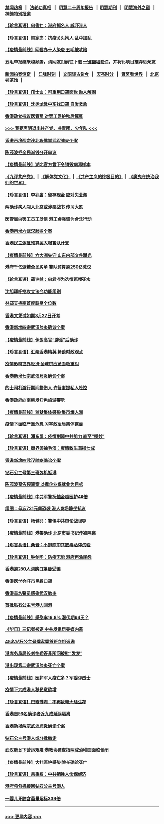 #### [禁闻热榜](热点新闻.md?=0)  &nbsp;&nbsp;|&nbsp;&nbsp; [法轮功真相](https://github.com/gfw-breaker/truth/blob/master/README.md?=0) &nbsp;&nbsp;|&nbsp;&nbsp; [明慧二十周年报告](https://github.com/gfw-breaker/mh-reports/blob/master/README.md?=0) &nbsp;&nbsp;|&nbsp;&nbsp;[明慧期刊](https://github.com/gfw-breaker/mh-qikan) &nbsp;&nbsp;|&nbsp;&nbsp; [明慧海外之窗](https://github.com/gfw-breaker/mh-news/blob/master/README.md?=0) &nbsp;&nbsp;|&nbsp;&nbsp; [神韵特别报道](https://github.com/gfw-breaker/mh-news/blob/master/shenyun.md?=0)
#### [【珍言真语】何俊仁：港府抓名人 威吓港人](../pages/nsc415/n11907561.md?t=03020902) 
#### [【珍言真语】梁家杰：抗疫关头拘人 乱中加乱](../pages/nsc415/n11907444.md?t=03020902) 
#### [【疫情最前线】网信办十人染疫 五毛被攻陷](../pages/nsc415/n11903757.md?t=03020902) 
#### 五毛举报越来越频繁，请网友们前往下载 [一键翻墙软件](https://github.com/gfw-breaker/ssr-accounts)，并将此项目推荐给亲友
#### [新闻拍案惊奇](https://github.com/gfw-breaker/banned-news/blob/master/pages/link4.md) &nbsp;&nbsp;|&nbsp;&nbsp; [江峰时刻](https://github.com/gfw-breaker/banned-news/blob/master/pages/link4.md) &nbsp;&nbsp;|&nbsp;&nbsp; [文昭谈古论今](https://github.com/gfw-breaker/banned-news/blob/master/pages/link4.md) &nbsp;&nbsp;|&nbsp;&nbsp; [天亮时分](https://github.com/gfw-breaker/banned-news/blob/master/pages/link4.md) &nbsp;&nbsp;|&nbsp;&nbsp; [萧茗看世界](https://github.com/gfw-breaker/banned-news/blob/master/pages/link4.md) &nbsp;&nbsp;|&nbsp;&nbsp; [北京老茶馆](https://github.com/gfw-breaker/banned-news/blob/master/pages/link4.md) &nbsp;&nbsp;|&nbsp;&nbsp; 
#### [【珍言真语】邝士山：可重用口罩面世 助人解困](../pages/nsc415/n11903875.md?t=03020902) 
#### [【珍言真语】沈运龙赴中东找口罩 自发救急](../pages/nsc415/n11903291.md?t=03020902) 
#### [香港政党抗议医管局 对罢工医护秋后算账](../pages/nsc415/n11901746.md?t=03020902) 
#### [>>> 我要声明退出共产党、共青团、少年队 <<<](https://github.com/begood0513/goodnews/blob/master/quit/letter.md) 
#### [香港再增两宗涉北角佛堂武汉肺炎个案](../pages/nsc415/n11901737.md?t=03020902) 
#### [陈茂波拒全民派钱分开审议](../pages/nsc415/n11901672.md?t=03020902) 
#### [【疫情最前线】湖北官方曾下令销毁病毒样本](../pages/nsc415/n11901518.md?t=03020902) 
#### [《九评共产党》](https://github.com/begood0513/9ping.md/blob/master/README.md) &nbsp;|&nbsp; [《解体党文化》](../../../../jtdwh.md/blob/master/README.md)  &nbsp;|&nbsp; [《共产主义的终极目的》](../../../../gczydzjmd.md/blob/master/README.md) &nbsp;|&nbsp; [《魔鬼在统治我们的世界》](../../../../mgztzwmdsj.md/blob/master/README.md) 
#### [【珍言真语】李兆富：留存现金 应对失业潮](../pages/nsc415/n11901448.md?t=03020902) 
#### [两确诊病人闯入北京或涉栗战书 传习大怒](../pages/nsc415/n11901180.md?t=03020902) 
#### [医管局向罢工员工发信 港工会强调为合法行动](../pages/nsc415/n11898870.md?t=03020902) 
#### [香港再增六武汉肺炎个案](../pages/nsc415/n11898843.md?t=03020902) 
#### [香港民主派批预算案大增警队开支](../pages/nsc415/n11898813.md?t=03020902) 
#### [【疫情最前线】六大洲失守 山东内部文件曝光](../pages/nsc415/n11898455.md?t=03020902) 
#### [港府千亿派糖全民买单 警队预算逾250亿惹议](../pages/nsc415/n11898608.md?t=03020902) 
#### [【珍言真语】薛浩然：何君尧为选情再搅死水](../pages/nsc415/n11898269.md?t=03020902) 
#### [沈旭晖吁抢攻立法会功能组别](../pages/nsc415/n11896084.md?t=03020902) 
#### [林郑支持率首度跌至个位数](../pages/nsc415/n11896058.md?t=03020902) 
#### [香港文凭试如期3月27日开考](../pages/nsc415/n11896055.md?t=03020902) 
#### [香港新增四宗武汉肺炎确诊个案](../pages/nsc415/n11896040.md?t=03020902) 
#### [【疫情最前线】伊朗高官“辟谣”后确诊](../pages/nsc415/n11895902.md?t=03020902) 
#### [【珍言真语】汇聚香港精英 畅谈时政观点](../pages/nsc415/n11895733.md?t=03020902) 
#### [疫情影响世界经济 全球供应链面临重组](../pages/nsc415/n11895634.md?t=03020902) 
#### [香港新增七宗武汉肺炎确诊个案](../pages/nsc415/n11893498.md?t=03020902) 
#### [的士司机游行期间撞伤人 许智峯提私人检控](../pages/nsc415/n11893483.md?t=03020902) 
#### [香港政府向南韩发红色旅游警示](../pages/nsc415/n11893398.md?t=03020902) 
#### [【疫情最前线】监狱集体感染 集市爆人潮](../pages/nsc415/n11893181.md?t=03020902) 
#### [疫情下面临严重危机  习率政治局集体露面](../pages/nsc415/n11893305.md?t=03020902) 
#### [【珍言真语】潘东凯：疫情削弱中共势力 直至“揽炒”](../pages/nsc415/n11892866.md?t=03020902) 
#### [【珍言真语】商界领袖毛汉：疫情致生意损七成](../pages/nsc415/n11890348.md?t=03020902) 
#### [香港新增四武汉肺炎确诊个案](../pages/nsc415/n11890610.md?t=03020902) 
#### [钻石公主号第三班包机抵港](../pages/nsc415/n11890645.md?t=03020902) 
#### [陈茂波预告预算案 以撑企业保就业为目标](../pages/nsc415/n11890574.md?t=03020902) 
#### [【疫情最前线】中共军警抚恤金超医护40倍](../pages/nsc415/n11890458.md?t=03020902) 
#### [组图：毋忘721元朗恐袭 港人商场静坐抗议](../pages/nsc415/n11876882.md?t=03020902) 
#### [【珍言真语】杨健兴：警惕中共舆论战误导](../pages/nsc415/n11888131.md?t=03020902) 
#### [【疫情最前线】港警确诊 北京市委书记传被隔离](../pages/nsc415/n11886872.md?t=03020902) 
#### [【珍言真语】桑普：不排除中共放毒活体试验](../pages/nsc415/n11886832.md?t=03020902) 
#### [【珍言真语】钟剑华：防疫无能 港府再添民怨](../pages/nsc415/n11884504.md?t=03020902) 
#### [香港逾250人网购口罩疑受骗](../pages/nsc415/n11884388.md?t=03020902) 
#### [香港医学会吁市民戴口罩](../pages/nsc415/n11884367.md?t=03020902) 
#### [香港首名警员感染武汉肺炎](../pages/nsc415/n11884357.md?t=03020902) 
#### [首批钻石公主号港人回港](../pages/nsc415/n11884333.md?t=03020902) 
#### [【疫情最前线】感染率16.8% 潜伏期94天？](../pages/nsc415/n11884256.md?t=03020902) 
#### [《华日》三记者被逐 中共发飙罚美媒内幕](../pages/nsc415/n11884184.md?t=03020902) 
#### [45名钻石公主号乘客乘首班包机返港](../pages/nsc415/n11881770.md?t=03020902) 
#### [港库务局局长刘怡翔答非所问被批“发梦”](../pages/nsc415/n11881752.md?t=03020902) 
#### [港出现第二宗武汉肺炎死亡个案](../pages/nsc415/n11881736.md?t=03020902) 
#### [【疫情最前线】医护军人疫亡多？军委评烈士](../pages/nsc415/n11881655.md?t=03020902) 
#### [疫情下六成港人移民意欲增](../pages/nsc415/n11881699.md?t=03020902) 
#### [【珍言真语】巴裔港商：不再依赖大陆生存](../pages/nsc415/n11881126.md?t=03020902) 
#### [香港首56名确诊者近九成延误隔离](../pages/nsc415/n11879079.md?t=03020902) 
#### [香港新增两宗武汉肺炎确诊个案](../pages/nsc415/n11879064.md?t=03020902) 
#### [钻石公主号港人或分批撤走](../pages/nsc415/n11879029.md?t=03020902) 
#### [武汉肺炎下营运艰难 港教协调查指两成幼稚园面临倒闭](../pages/nsc415/n11878989.md?t=03020902) 
#### [【疫情最前线】大批医护感染 院长确诊死亡](../pages/nsc415/n11878595.md?t=03020902) 
#### [【珍言真语】吕秉权：中共牺牲人命保经济](../pages/nsc415/n11878390.md?t=03020902) 
#### [港府将包机接回钻石公主号港人](../pages/nsc415/n11876352.md?t=03020902) 
#### [一婴儿牙胶含菌量超标339倍](../pages/nsc415/n11876336.md?t=03020902) 

----
#### [ >>> 更早内容 <<< ](../indexes/nsc415-earlier.md)
